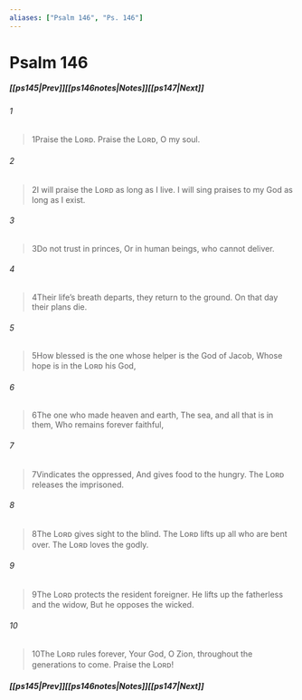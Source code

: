 ```yaml
---
aliases: ["Psalm 146", "Ps. 146"]
---
```

# Psalm 146
##### <span class=arrow-left></span>[[ps145|Prev]]<span class=navigation-separator></span>[[ps146notes|Notes]]<span class=navigation-separator></span>[[ps147|Next]]<span class=arrow-right></span>
###### 1
><span class=verse-first-poetry>1</span>Praise the Lᴏʀᴅ.
>Praise the Lᴏʀᴅ, O my soul.
###### 2
><span class=verse-body-poetry>2</span>I will praise the Lᴏʀᴅ as long as I live.
>I will sing praises to my God as long as I exist.
###### 3
><span class=verse-body-poetry>3</span>Do not trust in princes,
>Or in human beings, who cannot deliver.
###### 4
><span class=verse-body-poetry>4</span>Their life’s breath departs, they return to the ground.
>On that day their plans die.
###### 5
><span class=verse-body-poetry>5</span>How blessed is the one whose helper is the God of Jacob,
>Whose hope is in the Lᴏʀᴅ his God,
###### 6
><span class=verse-body-poetry>6</span>The one who made heaven and earth,
>The sea, and all that is in them,
>Who remains forever faithful,
###### 7
><span class=verse-body-poetry>7</span>Vindicates the oppressed,
>And gives food to the hungry.
>The Lᴏʀᴅ releases the imprisoned.
<div class=paragraph-break></div>

###### 8
><span class=verse-first-poetry>8</span>The Lᴏʀᴅ gives sight to the blind.
>The Lᴏʀᴅ lifts up all who are bent over.
>The Lᴏʀᴅ loves the godly.
###### 9
><span class=verse-body-poetry>9</span>The Lᴏʀᴅ protects the resident foreigner.
>He lifts up the fatherless and the widow,
>But he opposes the wicked.
###### 10
><span class=verse-body-poetry>10</span>The Lᴏʀᴅ rules forever,
>Your God, O Zion, throughout the generations to come.
>Praise the Lᴏʀᴅ!
##### <span class=arrow-left></span>[[ps145|Prev]]<span class=navigation-separator></span>[[ps146notes|Notes]]<span class=navigation-separator></span>[[ps147|Next]]<span class=arrow-right></span>